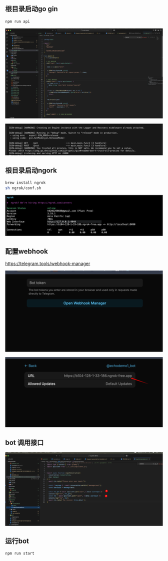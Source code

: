 ## 根目录启动go gin

```sh
npm run api
```

![alt text](image-5.png)

![alt text](image-4.png)

## 根目录启动ngork

```sh
brew install ngrok
sh ngrok/conf.sh
```

![alt text](image.png)

## 配置webhook

https://telegram.tools/webhook-manager

![alt text](image-1.png)

![alt text](image-2.png)

## bot 调用接口

![alt text](image-3.png)


## 运行bot

```sh
npm run start
```